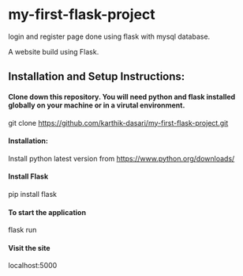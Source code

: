 # my-first-flask-project
login and register page done using flask with mysql database.

A website build using Flask.

## Installation and Setup Instructions:

#### Clone down this repository. You will need python and flask installed globally on your machine or in a virutal environment.

git clone https://github.com/karthik-dasari/my-first-flask-project.git

#### Installation:

Install python latest version from https://www.python.org/downloads/

#### Install Flask

pip install flask

#### To start the application

flask run

#### Visit the site

localhost:5000
